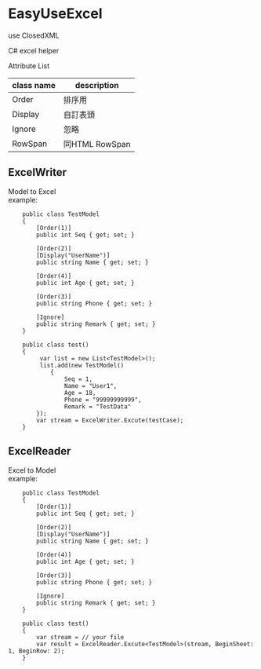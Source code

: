 # EasyUseExcel
use ClosedXML<br>

C# excel helper<br>

Attribute List
<table>
    <thead>
        <tr>
            <th>
                class name       
            </th>
            <th>
                description
            </th>
        </tr>
    </thead>
    <tbody>
        <tr>
            <td>
                Order
            </td>
            <td>
                排序用
            </td>
        </tr>
        <tr>
            <td>
                Display
            </td>
            <td>
                自訂表頭
            </td>
        </tr>
        <tr>
            <td>
                Ignore
            </td>
            <td>
                忽略
            </td>
        </tr>
        <tr>
            <td>
                RowSpan
            </td>
            <td>
                同HTML RowSpan
            </td>
        </tr>
    </tbody>
</table>

## ExcelWriter   

Model to Excel   
example:
```
    public class TestModel 
    {
        [Order(1)]
        public int Seq { get; set; }

        [Order(2)]
        [Display("UserName")]
        public string Name { get; set; }

        [Order(4)]
        public int Age { get; set; }

        [Order(3)]
        public string Phone { get; set; }

        [Ignore]
        public string Remark { get; set; }
    }

    public class test()
    {
         var list = new List<TestModel>();
         list.add(new TestModel()
            {
                Seq = 1,
                Name = "User1",
                Age = 18,
                Phone = "99999999999",
                Remark = "TestData"
        });
        var stream = ExcelWriter.Excute(testCase);
    }
```
## ExcelReader
Excel to Model  
example:
```
    public class TestModel 
    {
        [Order(1)]
        public int Seq { get; set; }

        [Order(2)]
        [Display("UserName")]
        public string Name { get; set; }

        [Order(4)]
        public int Age { get; set; }

        [Order(3)]
        public string Phone { get; set; }

        [Ignore]
        public string Remark { get; set; }
    }

    public class test()
    {
        var stream = // your file
        var result = ExcelReader.Excute<TestModel>(stream, BeginSheet: 1, BeginRow: 2);
    }
```
